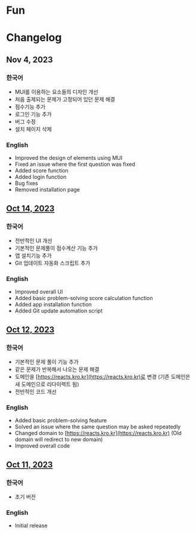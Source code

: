 # Fun

# Changelog

## Nov 4, 2023

### 한국어

- MUI를 이용하는 요소들의 디자인 개선
- 처음 출제되는 문제가 고정되어 있던 문제 해결
- 점수기능 추가
- 로그인 기능 추가
- 버그 수정
- 설치 페이지 삭제

### English

- Improved the design of elements using MUI
- Fixed an issue where the first question was fixed
- Added score function
- Added login function
- Bug fixes
- Removed installation page

## [Oct 14, 2023](https://reacts.kro.kr)

### 한국어

- 전반적인 UI 개선
- 기본적인 문제풀이 점수계산 기능 추가
- 앱 설치기능 추가
- Git 업데이트 자동화 스크립트 추가

### English

- Improved overall UI
- Added basic problem-solving score calculation function
- Added app installation function
- Added Git update automation script

## [Oct 12, 2023](https://fun-3g401cfbv-jonathan0827.vercel.app)

### 한국어

- 기본적인 문제 풀이 기능 추가
- 같은 문제가 반복해서 나오는 문제 해결
- 도메인을 [https://reacts.kro.kr](https://reacts.kro.kr)로 변경 (기존 도메인은 새 도메인으로 리다이렉트 됨)
- 전반적인 코드 개선

### English

- Added basic problem-solving feature
- Solved an issue where the same question may be asked repeatedly
- Changed domain to [https://reacts.kro.kr](https://reacts.kro.kr) (Old domain will redirect to new domain)
- Improved overall code

## [Oct 11, 2023](https://fun-1c3pzdfcv-jonathan0827.vercel.app)

### 한국어

- 초기 버전

### English

- Initial release